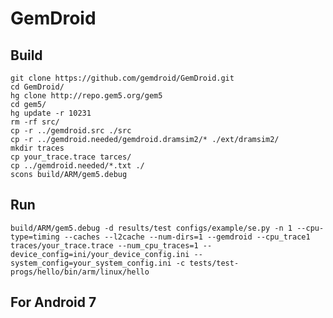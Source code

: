 # GemDroid
## Build
	git clone https://github.com/gemdroid/GemDroid.git
	cd GemDroid/
	hg clone http://repo.gem5.org/gem5
	cd gem5/
	hg update -r 10231
	rm -rf src/
	cp -r ../gemdroid.src ./src
	cp -r ../gemdroid.needed/gemdroid.dramsim2/* ./ext/dramsim2/
	mkdir traces
	cp your_trace.trace tarces/
	cp ../gemdroid.needed/*.txt ./
	scons build/ARM/gem5.debug 
	
## Run
	build/ARM/gem5.debug -d results/test configs/example/se.py -n 1 --cpu-type=timing --caches --l2cache --num-dirs=1 --gemdroid --cpu_trace1 traces/your_trace.trace --num_cpu_traces=1 --device_config=ini/your_device_config.ini --system_config=your_system_config.ini -c tests/test-progs/hello/bin/arm/linux/hello

## For Android 7
